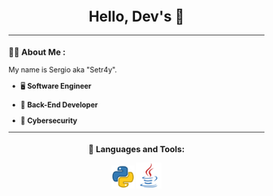 <div id="header" align="center">
    <h1>Hello, Dev's 👋</h1>
</div>

---

### 👨‍💻 About Me :

<div>
    <p>My name is Sergio aka "Setr4y".</p>
</div>

- 🖥 **Software Engineer**

- 👷 **Back-End Developer**

- 🔐 **Cybersecurity**

---

<h3 align="center">🔨 Languages and Tools:</h3>
    <div align="center">
        <!-- <img src="https://github.com/devicons/devicon/blob/master/icons/java/java-original-wordmark.svg" title="JAVA" alt="JAVA" width="60" height="60"/> -->
        <!-- <img src="https://github.com/devicons/devicon/blob/master/icons/python/python-original.svg" title="PYTHON" alt="PYTHON" width="50" height="50"/> -->
        <img src='https://github.com/setr4y/setr4y/blob/main/icons/python.png' width="45" height="45"/>
        <img src='https://github.com/setr4y/setr4y/blob/main/icons/java.png' width="50" height="50"/>
    </div>
